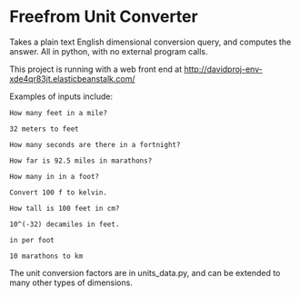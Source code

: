 Freefrom Unit Converter
========================

Takes a plain text English dimensional conversion query, and computes the answer.  All in python, with no external program calls.

This project is running with a web front end at http://davidproj-env-xde4qr83jt.elasticbeanstalk.com/

Examples of inputs include:

	How many feet in a mile?
	
	32 meters to feet
	
	How many seconds are there in a fortnight?
	
	How far is 92.5 miles in marathons?
	
	How many in in a foot?
	
	Convert 100 f to kelvin.
	
	How tall is 100 feet in cm?
	
	10^(-32) decamiles in feet.
	
	in per foot
	
	10 marathons to km
	
	
The unit conversion factors are in units_data.py, and can be extended to many other types of dimensions.
	
	
